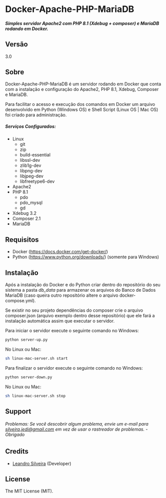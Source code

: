 # Docker-Apache-PHP-MariaDB

##### Simples servidor Apache2 com PHP 8.1 (Xdebug + composer) e MariaDB rodando em Docker.

## Versão
3.0

## Sobre

Docker-Apache-PHP-MariaDB é um servidor rodando em Docker que conta com a instalação e configuração do Apache2, PHP 8.1, Xdebug, Composer e MariaDB. 

Para facilitar o acesso e execução dos comandos em Docker um arquivo desenvolvido em Python (Windows OS) e Shell Script (Linux OS | Mac OS) foi criado para administração. 

##### Serviços Configurados:

- Linux
  - git
  - zip
  - build-essential
  - libssl-dev
  - zlib1g-dev
  - libpng-dev
  - libjpeg-dev
  - libfreetype6-dev
- Apache2
- PHP 8.1
  - pdo
  - pdo_mysql
  - gd
- Xdebug 3.2
- Composer 2.1
- MariaDB

## Requisitos

- Docker (https://docs.docker.com/get-docker/)
- Python (https://www.python.org/downloads/) (somente para Windows)

## Instalação

Após a instalação do Docker e do Python criar dentro do repositório do seu sistema a pasta *db_data* para armazenar os arquivos do Banco de Dados MariaDB (caso queira outro repositório altere o arquivo docker-compose.yml).

Se existir no seu projeto dependências do composer crie o arquivo composer.json (arquivo exemplo dentro desse repositório) que ele fará a instalação automática assim que executar o servidor. 

Para iniciar o servidor execute o seguinte comando no Windows:

```bash
python server-up.py
```

No Linux ou Mac: 

```bash
sh linux-mac-server.sh start
```

Para finalizar o servidor execute o seguinte comando no Windows:

```bash
python server-down.py
```

No Linux ou Mac:

```bash
sh linux-mac-server.sh stop
```


## Support

###### Problemas: Se você descobrir algum problema, envie um e-mail para silveira.jedi@gmail.com em vez de usar o rastreador de problemas. - Obrigado

## Credits

- [Leandro Silveira](https://github.com/silveirajedi) (Developer)

## License

The MIT License (MIT).